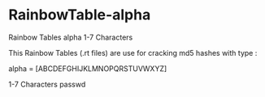 # RainbowTable-alpha
Rainbow Tables alpha 1-7 Characters

This Rainbow Tables (.rt files) are use for cracking md5 hashes with type :

alpha              = [ABCDEFGHIJKLMNOPQRSTUVWXYZ]

1-7 Characters passwd
